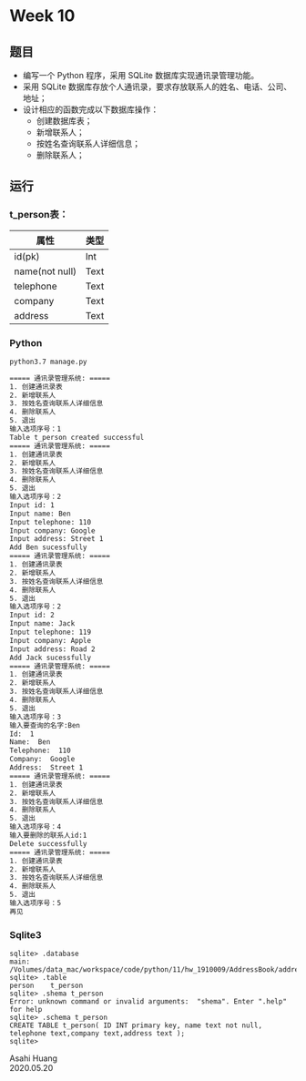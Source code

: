# Week 10

## 题目

- 编写一个 Python 程序，采用 SQLite 数据库实现通讯录管理功能。
- 采用 SQLite 数据库存放个人通讯录，要求存放联系人的姓名、电话、公司、地址；
- 设计相应的函数完成以下数据库操作：
  - 创建数据库表；
  - 新增联系人；
  - 按姓名查询联系人详细信息；
  - 删除联系人；

## 运行

### t_person表：

| 属性           | 类型 |
| -------------- | ---- |
| id(pk)         | Int  |
| name(not null) | Text |
| telephone      | Text |
| company        | Text |
| address        | Text |

### Python
```bash
python3.7 manage.py

===== 通讯录管理系统: =====
1. 创建通讯录表
2. 新增联系人
3. 按姓名查询联系人详细信息
4. 删除联系人
5. 退出
输入选项序号：1
Table t_person created successful
===== 通讯录管理系统: =====
1. 创建通讯录表
2. 新增联系人
3. 按姓名查询联系人详细信息
4. 删除联系人
5. 退出
输入选项序号：2
Input id: 1
Input name: Ben
Input telephone: 110
Input company: Google
Input address: Street 1
Add Ben sucessfully
===== 通讯录管理系统: =====
1. 创建通讯录表
2. 新增联系人
3. 按姓名查询联系人详细信息
4. 删除联系人
5. 退出
输入选项序号：2
Input id: 2
Input name: Jack
Input telephone: 119
Input company: Apple
Input address: Road 2
Add Jack sucessfully
===== 通讯录管理系统: =====
1. 创建通讯录表
2. 新增联系人
3. 按姓名查询联系人详细信息
4. 删除联系人
5. 退出
输入选项序号：3
输入要查询的名字:Ben
Id:  1
Name:  Ben
Telephone:  110
Company:  Google
Address:  Street 1
===== 通讯录管理系统: =====
1. 创建通讯录表
2. 新增联系人
3. 按姓名查询联系人详细信息
4. 删除联系人
5. 退出
输入选项序号：4
输入要删除的联系人id:1
Delete successfully
===== 通讯录管理系统: =====
1. 创建通讯录表
2. 新增联系人
3. 按姓名查询联系人详细信息
4. 删除联系人
5. 退出
输入选项序号：5
再见
```
### Sqlite3

```sqlite3
sqlite> .database
main: /Volumes/data_mac/workspace/code/python/11/hw_1910009/AddressBook/address_book.db
sqlite> .table
person    t_person
sqlite> .shema t_person
Error: unknown command or invalid arguments:  "shema". Enter ".help" for help
sqlite> .schema t_person
CREATE TABLE t_person( ID INT primary key, name text not null,       telephone text,company text,address text );
sqlite>
```

Asahi Huang  
2020.05.20

